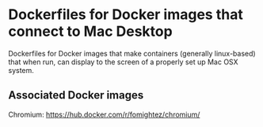 Dockerfiles for Docker images that connect to Mac Desktop
=========================================================

Dockerfiles for Docker images that make containers (generally linux-based) that when run, can display to the screen of a properly set up Mac OSX system.


Associated Docker images
------------------------

Chromium:
https://hub.docker.com/r/fomightez/chromium/
